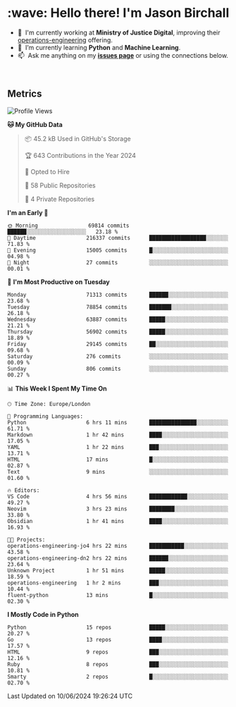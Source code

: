 <h1 align="left" id="jason-title">:wave: Hello there! I'm Jason Birchall</h1>

- :office: &nbsp;I'm currently working at **Ministry of Justice Digital**, improving their [operations-engineering](https://github.com/ministryofjustice/operations-engineering) offering.
- :seedling: &nbsp;I’m currently learning **Python** and **Machine Learning**.
- :mailbox: &nbsp;Ask me anything on my **[issues page]** or using the connections below.


<br>


<h2>Metrics</h2>

<!--START_SECTION:waka-->
![Profile Views](http://img.shields.io/badge/Profile%20Views-0-blue)

**🐱 My GitHub Data** 

> 📦 45.2 kB Used in GitHub's Storage 
 > 
> 🏆 643 Contributions in the Year 2024
 > 
> 💼 Opted to Hire
 > 
> 📜 58 Public Repositories 
 > 
> 🔑 4 Private Repositories 
 > 
**I'm an Early 🐤** 

```text
🌞 Morning                69814 commits       ██████░░░░░░░░░░░░░░░░░░░   23.18 % 
🌆 Daytime                216337 commits      ██████████████████░░░░░░░   71.83 % 
🌃 Evening                15005 commits       █░░░░░░░░░░░░░░░░░░░░░░░░   04.98 % 
🌙 Night                  27 commits          ░░░░░░░░░░░░░░░░░░░░░░░░░   00.01 % 
```
📅 **I'm Most Productive on Tuesday** 

```text
Monday                   71313 commits       ██████░░░░░░░░░░░░░░░░░░░   23.68 % 
Tuesday                  78854 commits       ███████░░░░░░░░░░░░░░░░░░   26.18 % 
Wednesday                63887 commits       █████░░░░░░░░░░░░░░░░░░░░   21.21 % 
Thursday                 56902 commits       █████░░░░░░░░░░░░░░░░░░░░   18.89 % 
Friday                   29145 commits       ██░░░░░░░░░░░░░░░░░░░░░░░   09.68 % 
Saturday                 276 commits         ░░░░░░░░░░░░░░░░░░░░░░░░░   00.09 % 
Sunday                   806 commits         ░░░░░░░░░░░░░░░░░░░░░░░░░   00.27 % 
```


📊 **This Week I Spent My Time On** 

```text
🕑︎ Time Zone: Europe/London

💬 Programming Languages: 
Python                   6 hrs 11 mins       ███████████████░░░░░░░░░░   61.71 % 
Markdown                 1 hr 42 mins        ████░░░░░░░░░░░░░░░░░░░░░   17.05 % 
YAML                     1 hr 22 mins        ███░░░░░░░░░░░░░░░░░░░░░░   13.71 % 
HTML                     17 mins             █░░░░░░░░░░░░░░░░░░░░░░░░   02.87 % 
Text                     9 mins              ░░░░░░░░░░░░░░░░░░░░░░░░░   01.60 % 

🔥 Editors: 
VS Code                  4 hrs 56 mins       ████████████░░░░░░░░░░░░░   49.27 % 
Neovim                   3 hrs 23 mins       ████████░░░░░░░░░░░░░░░░░   33.80 % 
Obsidian                 1 hr 41 mins        ████░░░░░░░░░░░░░░░░░░░░░   16.93 % 

🐱‍💻 Projects: 
operations-engineering-jo4 hrs 22 mins       ███████████░░░░░░░░░░░░░░   43.58 % 
operations-engineering-dn2 hrs 22 mins       ██████░░░░░░░░░░░░░░░░░░░   23.64 % 
Unknown Project          1 hr 51 mins        █████░░░░░░░░░░░░░░░░░░░░   18.59 % 
operations-engineering   1 hr 2 mins         ███░░░░░░░░░░░░░░░░░░░░░░   10.44 % 
fluent-python            13 mins             █░░░░░░░░░░░░░░░░░░░░░░░░   02.30 % 
```

**I Mostly Code in Python** 

```text
Python                   15 repos            █████░░░░░░░░░░░░░░░░░░░░   20.27 % 
Go                       13 repos            ████░░░░░░░░░░░░░░░░░░░░░   17.57 % 
HTML                     9 repos             ███░░░░░░░░░░░░░░░░░░░░░░   12.16 % 
Ruby                     8 repos             ███░░░░░░░░░░░░░░░░░░░░░░   10.81 % 
Smarty                   2 repos             █░░░░░░░░░░░░░░░░░░░░░░░░   02.70 % 
```




 Last Updated on 10/06/2024 19:26:24 UTC
<!--END_SECTION:waka-->

<!-- links -->

[issues page]: https://github.com/jasonBirchall/jasonBirchall/issues "jasonBirchall/issues"

